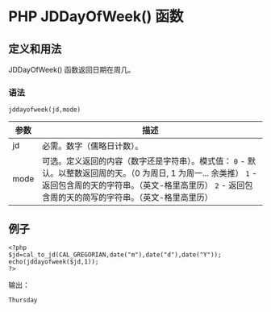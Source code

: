 # PHP JDDayOfWeek() 函数



## 定义和用法

JDDayOfWeek() 函数返回日期在周几。

### 语法

```
jddayofweek(jd,mode)
```

| 参数 | 描述 |
| --- | --- |
| jd | 必需。数字（儒略日计数）。 |
| mode | 可选。定义返回的内容（数字还是字符串）。模式值：   `0` - 默认。以整数返回周的天。（0 为周日, 1 为周一... 余类推）   `1` - 返回包含周的天的字符串。（英文-格里高里历）   `2` - 返回包含周的天的简写的字符串。（英文-格里高里历） |

## 例子

```
<?php
$jd=cal_to_jd(CAL_GREGORIAN,date("m"),date("d"),date("Y"));
echo(jddayofweek($jd,1));
?>
```

输出：

```
Thursday
```
